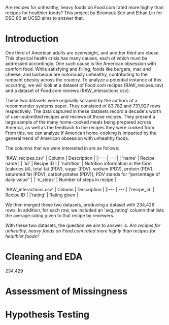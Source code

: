 Are recipes for unhealthy, heavy foods on Food.com rated more highly than recipes for healthier foods? This project by Beomsuk Seo and Ethan Lin for DSC 80 at UCSD aims to answer that.

# Introduction

One third of American adults are overweight, and another third are obese. This physical health crisis has many causes, each of which must be addressed accordingly. One such cause is the American obsession with comfort food. While satisfying and filling, foods like burgers, mac and cheese, and barbecue are notoriously unhealthy, contributing to the rampant obesity across the country. To analyze a potential instance of this occurring, we will look at a dataset of Food.com recipes (RAW_recipes.csv) and a dataset of Food.com reviews (RAW_interactions.csv). 

These two datasets were originally scraped by the authors of a recommender systems paper. They consisted of 83,782 and 731,927 rows respectively. The data captured in these datasets record a decade's worth of user-submitted recipes and reviews of those recipes. They present a large sample of the many home-cooked meals being prepared across America, as well as the feedback to the recipes they were cooked from. From this, we can analyze if American home-cooking is impacted by the general trend of American obsession with unhealthy foods.

The columns that we were interested in are as follows:

'RAW_recipes.csv'
| Column | Description |
|:--- | ---:|
| 'name' | Recipe name |
| 'id' | Recipe ID |
| 'nutrition' | Nutrition information in the form [calories (#), total fat (PDV), sugar (PDV), sodium (PDV), protein (PDV), saturated fat (PDV), carbohydrates (PDV)]; PDV stands for “percentage of daily value” |
| 'n_steps' | Number of steps in recipe |

'RAW_interactions.csv'
| Column | Description |
|:--- | ---:|
|'recipe_id' | Recipe ID |
|'rating' | Rating given |

We then merged these two datasets, producing a dataset with 234,429 rows. In addition, for each row, we included an 'avg_rating' column that lists the average rating given to that recipe by reviewers.

With these two datasets, the question we aim to answer is: *Are recipes for unhealthy, heavy foods on Food.com rated more highly than recipes for healthier foods?*



# Cleaning and EDA

234,429



# Assessment of Missingness


# Hypothesis Testing